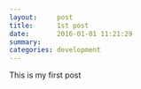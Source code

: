 ```yaml
---
layout:     post
title:      1st post
date:       2016-01-01 11:21:29
summary:   
categories: development
---
```


This is my first post
